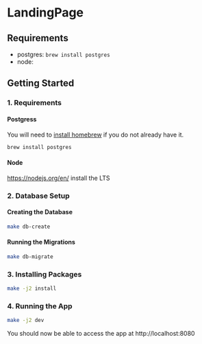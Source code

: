 # LandingPage
## Requirements
- postgres: `brew install postgres`
- node: 

## Getting Started

### 1. Requirements
#### Postgress
You will need to [install homebrew](https://brew.sh/) if you do not already have it.
```sh 
brew install postgres
```

#### Node
https://nodejs.org/en/ install the LTS

### 2. Database Setup
#### Creating the Database
```sh
make db-create
```

#### Running the Migrations
```sh
make db-migrate
```

### 3. Installing Packages
```sh
make -j2 install
```

### 4. Running the App
```sh
make -j2 dev
```

You should now be able to access the app at http://localhost:8080

